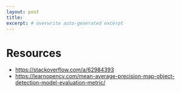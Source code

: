 ```yaml
---
layout: post
title: 
excerpt: # overwrite auto-generated excerpt
---
```


# Resources
- https://stackoverflow.com/a/62984393
- https://learnopencv.com/mean-average-precision-map-object-detection-model-evaluation-metric/
